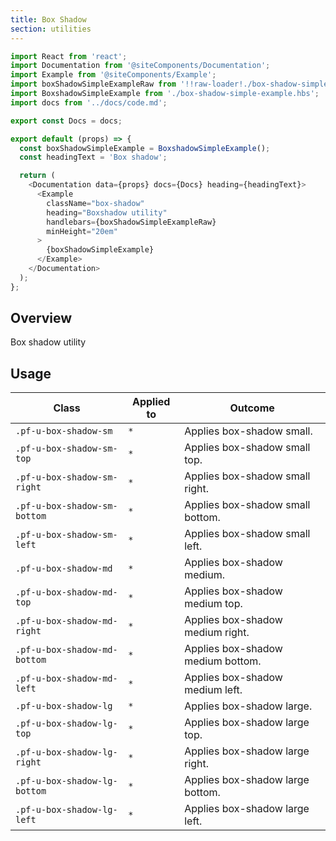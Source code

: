 ```yaml
---
title: Box Shadow
section: utilities
---
```

```js
import React from 'react';
import Documentation from '@siteComponents/Documentation';
import Example from '@siteComponents/Example';
import boxShadowSimpleExampleRaw from '!!raw-loader!./box-shadow-simple-example.hbs';
import BoxshadowSimpleExample from './box-shadow-simple-example.hbs';
import docs from '../docs/code.md';

export const Docs = docs;

export default (props) => {
  const boxShadowSimpleExample = BoxshadowSimpleExample();
  const headingText = 'Box shadow';

  return (
    <Documentation data={props} docs={Docs} heading={headingText}>
      <Example
        className="box-shadow"
        heading="Boxshadow utility"
        handlebars={boxShadowSimpleExampleRaw}
        minHeight="20em"
      >
        {boxShadowSimpleExample}
      </Example>
    </Documentation>
  );
};
```

## Overview

Box shadow utility

## Usage

| Class | Applied to | Outcome |
| -- | -- | -- |
| `.pf-u-box-shadow-sm` | `*` |  Applies box-shadow small. |
| `.pf-u-box-shadow-sm-top` | `*` |  Applies box-shadow small top. |
| `.pf-u-box-shadow-sm-right` | `*` |  Applies box-shadow small right. |
| `.pf-u-box-shadow-sm-bottom` | `*` |  Applies box-shadow small bottom. |
| `.pf-u-box-shadow-sm-left` | `*` |  Applies box-shadow small left. |
| `.pf-u-box-shadow-md` | `*` |  Applies box-shadow medium. |
| `.pf-u-box-shadow-md-top` | `*` |  Applies box-shadow medium top. |
| `.pf-u-box-shadow-md-right` | `*` |  Applies box-shadow medium right. |
| `.pf-u-box-shadow-md-bottom` | `*` |  Applies box-shadow medium bottom. |
| `.pf-u-box-shadow-md-left` | `*` |  Applies box-shadow medium left. |
| `.pf-u-box-shadow-lg` | `*` |  Applies box-shadow large. |
| `.pf-u-box-shadow-lg-top` | `*` |  Applies box-shadow large top. |
| `.pf-u-box-shadow-lg-right` | `*` |  Applies box-shadow large right. |
| `.pf-u-box-shadow-lg-bottom` | `*` |  Applies box-shadow large bottom. |
| `.pf-u-box-shadow-lg-left` | `*` |  Applies box-shadow large left. |

